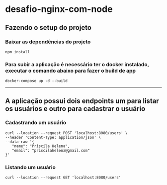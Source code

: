 # desafio-nginx-com-node

## Fazendo o setup do projeto  

### Baixar as dependências do projeto

```console
npm install
```

### Para subir a aplicação é necessário ter o docker instalado, executar o comando abaixo para fazer o build de app

```console
docker-compose up -d --build
```

----

## A aplicação possui dois endpoints um para listar os usuários e outro para cadastrar o usuário

### Cadastrando um usuário

 ```console
 curl --location --request POST 'localhost:8080/users' \
--header 'Content-Type: application/json' \
--data-raw '{
    "name": "Priscila Helena",
    "email": "priscilahelena@gmail.com"
}'
 ```

### Listando um usuário

```console
curl --location --request GET 'localhost:8080/users'
```
